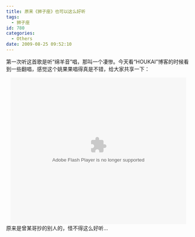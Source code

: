 ```yaml
---
title: 原来《狮子座》也可以这么好听
tags:
  - 狮子座
id: 780
categories:
  - Others
date: 2009-08-25 09:52:10
---
```


第一次听这首歌是听“绵羊音”唱，那叫一个凄惨。今天看“HOUKAI”博客的时候看到一些翻唱，感觉这个姚果果唱得真是不错，给大家共享一下：
<center><object classid="clsid:d27cdb6e-ae6d-11cf-96b8-444553540000" width="480" height="400" codebase="http://download.macromedia.com/pub/shockwave/cabs/flash/swflash.cab#version=6,0,40,0"><param name="align" value="middle" /><param name="src" value="http://player.youku.com/player.php/sid/XMTA3MzAwMDg4/v.swf" /><param name="quality" value="high" /><embed type="application/x-shockwave-flash" width="480" height="400" src="http://player.youku.com/player.php/sid/XMTA3MzAwMDg4/v.swf" quality="high" align="middle"></embed></object></center>
原来是曾某哥抄的别人的，怪不得这么好听...